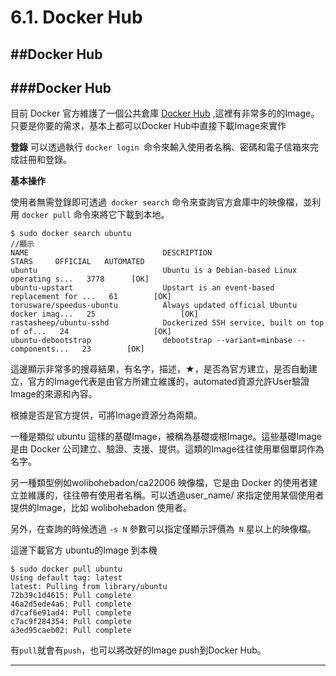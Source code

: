 # 6.1. Docker Hub

##Docker Hub
---
###Docker Hub
---

目前 Docker 官方維護了一個公共倉庫 [Docker Hub](https://hub.docker.com/)  ,這裡有非常多的的Image。只要是你要的需求，基本上都可以Docker Hub中直接下載Image來實作

**登錄**
可以透過執行 ```docker login ```命令來輸入使用者名稱、密碼和電子信箱來完成註冊和登錄。

**基本操作**

使用者無需登錄即可透過``` docker search``` 命令來查詢官方倉庫中的映像檔，並利用 ```docker pull``` 命令來將它下載到本地。

```
$ sudo docker search ubuntu
//顯示
NAME                              DESCRIPTION                                     STARS     OFFICIAL   AUTOMATED
ubuntu                            Ubuntu is a Debian-based Linux operating s...   3778      [OK]       
ubuntu-upstart                    Upstart is an event-based replacement for ...   61        [OK]       
torusware/speedus-ubuntu          Always updated official Ubuntu docker imag...   25                   [OK]
rastasheep/ubuntu-sshd            Dockerized SSH service, built on top of of...   24                   [OK]
ubuntu-debootstrap                debootstrap --variant=minbase --components...   23        [OK]       
```
這邊顯示非常多的搜尋結果，有名字，描述，★，是否為官方建立，是否自動建立，官方的Image代表是由官方所建立維護的，automated資源允許User驗證Image的來源和內容。

根據是否是官方提供，可將Image資源分為兩類。

一種是類似 ubuntu 這樣的基礎Image，被稱為基礎或根Image。這些基礎Image是由 Docker 公司建立、驗證、支援、提供。這類的Image往往使用單個單詞作為名字。

另一種類型例如wolibohebadon/ca22006 映像檔，它是由 Docker 的使用者建立並維護的，往往帶有使用者名稱。可以透過user_name/ 來指定使用某個使用者提供的Image，比如 wolibohebadon 使用者。

另外，在查詢的時候透過 ```-s N``` 參數可以指定僅顯示評價為``` N``` 星以上的映像檔。

這邊下載官方 ubuntu的Image 到本機

```
$ sudo docker pull ubuntu
Using default tag: latest
latest: Pulling from library/ubuntu
72b39c1d4615: Pull complete 
46a2d5ede4a6: Pull complete 
d7caf6e91ad4: Pull complete 
c7ac9f284354: Pull complete 
a3ed95caeb02: Pull complete 
```
有```pull```就會有```push```，也可以將改好的Image push到Docker Hub。

---